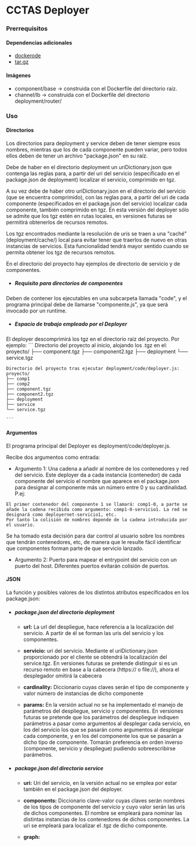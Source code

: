 # CCTAS Deployer

### Prerrequisitos
#### Dependencias adicionales
* [dockerode](https://www.npmjs.com/package/dockerode)
* [tar.gz](https://www.npmjs.com/package/tar.gz)

#### Imágenes
* component/base -> construida con el Dockerfile del directorio raíz.
* channel/lb -> construida con el Dockerfile del directorio deployment/router/

### Uso

#### Directorios
Los directorios para deployment y service deben de tener siempre esos nombres, mientras que los de cada componente pueden variar, pero
todos ellos deben de tener un archivo "package.json" en su raíz.

Debe de haber en el directorio deployment un uriDictionary.json que contenga las reglas para, a partir del
uri del servicio (especificado en el package.json de deployment) localizar el servicio, comprimido en tgz.


A su vez debe de haber otro uriDictionary.json en el directorio del servicio (que se encuentra comprimido), con las reglas para,
a partir del uri de cada componente (especificados en el package.json del servicio) localizar cada componente, también comprimido en tgz.
En esta versión del deployer sólo se admite que los tgz estén en rutas locales, en versiones futuras se permitirá obtenerlos de recursos remotos.

Los tgz encontrados mediante la resolución de uris se traen a una "caché" (deployment/cache/) local para evitar tener que traerlos de nuevo
en otras instancias de servicios. Esta funcionalidad tendrá mayor sentido cuando se permita obtener los tgz de recursos remotos.

En el directorio del proyecto hay ejemplos de directorio de servicio y de componentes.



* ##### Requisito para directorios de componentes
Deben de contener los ejecutables en una subcarpeta llamada "code", y el programa principal debe de llamarse "componente.js", ya que será
invocado por un runtime.



* ##### Espacio de trabajo empleado por el Deployer
El deployer descomprimirá los tgz en el directorio raíz del proyecto. Por ejemplo:
    ```
    Directorio del proyecto al inicio, alojando los .tgz en el:
    proyecto/
    ├── component.tgz
    ├── component2.tgz
    ├── deployment
    └── service.tgz
    
    Directorio del proyecto tras ejecutar deployment/code/deployer.js:
    proyecto/
    ├── comp1
    ├── comp2
    ├── component.tgz
    ├── component2.tgz
    ├── deployment
    ├── service
    └── service.tgz
    
    ```
    
    
#### Argumentos
El programa principal del Deployer es deployment/code/deployer.js.

Recibe dos argumentos como entrada:
* Argumento 1: Una cadena a añadir al nombre de los contenedores y red del servicio. Este deployer da a cada instancia (contenedor)
de cada componente del servicio el nombre que aparece en el package.json para designar al componente más un número entre 0 y su cardinalidad.
P.ej:

```
El primer contenedor del componente 1 se llamará: comp1-0, a parte se añade la cadena recibida como argumento: comp1-0-servicio1. La red se designará como deployernet-servicio1, etc.
Por tanto la colisión de nombres depende de la cadena introducida por el usuario.
```

Se ha tomado esta decisión para dar control al usuario sobre los nombres que tendrán contenedores, etc, de manera que le resulte fácil identificar
que componentes forman parte de que servicio lanzado.

* Argumento 2: Puerto para mapear el entrypoint del servicio con un puerto del host. Diferentes puertos evitarán colisión de puertos.

#### JSON

La función y posibles valores de los distintos atributos especificados en los package.json:

* ##### package.json del directorio deployment

    * **url:** La url del despliegue, hace referencia a la localización del servicio. A partir de él se forman las
    uris del servicio y los componentes.
    
    * **servicio:** uri del servicio. Mediante el uriDictionary.json proporcionado por el cliente se obtendrá la localización del service.tgz.
    En versiones futuras se pretende distinguir si es un recurso remoto en base a la cabecera (https:// o file://), ahora el desplegador
    omitirá la cabecera
    
    * **cardinality:** Diccionario cuyas claves serán el tipo de componente y valor número de instancias de dicho componente
    
    * **params:** En la versión actual no se ha implementado el manejo de parámetros del despliegue, servicio y componentes. En versiones
    futuras se pretende que los parámetros del despliegue indiquen parámetros a pasar como argumentos al desplegar cada servicio, en los del servicio
    los que se pasarán como argumentos al desplegar cada componente, y en los del componente los que se pasarán a dicho tipo de componente.
    Tomarán preferencia en orden inverso (componente, servicio y despliegue) pudiendo sobreescribirse parámetros.
    
* ##### package.json del directorio service

    * **uri:** Uri del servicio, en la versión actual no se emplea por estar también en el package.json del deployer.
    
    * **components:** Diccionario clave-valor cuyas claves serán nombres de los tipos de componente del servicio y cuyo valor serán
    las uris de dichos componentes. El nombre se empleará para nominar las distintas instancias de los contenedores de dichos componentes.
    La uri se empleará para localizar el .tgz de dicho componente.
    
    * **graph:**
    
